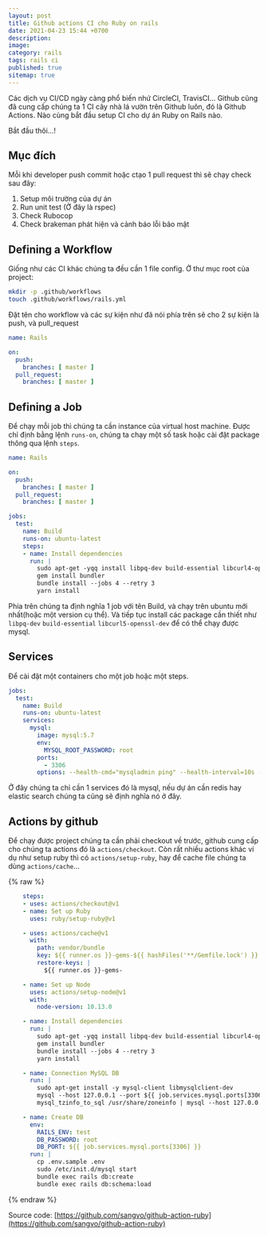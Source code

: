 ```yaml
---
layout: post
title: Github actions CI cho Ruby on rails
date: 2021-04-23 15:44 +0700
description:
image:
category: rails
tags: rails ci
published: true
sitemap: true
---
```


Các dịch vụ CI/CD ngày càng phổ biến nhứ CircleCI, TravisCI... Github cũng đã cung cấp chúng ta 1 CI cây nhà lá vườn
trên Github luôn, đó là Github Actions. Nào cùng bắt đầu setup CI cho dự án Ruby on Rails nào.

Bắt đầu thôi...!

## Mục đích

Mỗi khi developer push commit hoặc ctạo 1 pull request thì sẽ chạy check sau đây:
1. Setup môi trường của dự án
2. Run unit test (Ở đây là rspec)
3. Check Rubocop
4. Check brakeman phát hiện và cảnh báo lỗi bão mật

## Defining a Workflow

Giống như các CI khác chúng ta đều cần 1 file config. Ở thư mục root của project:
```sh
mkdir -p .github/workflows
touch .github/workflows/rails.yml
```
Đặt tên cho workflow và các sự kiện như đã nói phía trên sẽ cho 2 sự kiện là push, và pull_request
```yaml
name: Rails

on:
  push:
    branches: [ master ]
  pull_request:
    branches: [ master ]
```

## Defining a Job

Để chạy mỗi job thì chúng ta cần instance của virtual host machine. Được chỉ định bằng lệnh `runs-on`, chúng ta chạy một
số task hoặc cài đặt package thông qua lệnh `steps`.

```yaml
name: Rails

on:
  push:
    branches: [ master ]
  pull_request:
    branches: [ master ]

jobs:
  test:
    name: Build
    runs-on: ubuntu-latest
    steps:
    - name: Install dependencies
      run: |
        sudo apt-get -yqq install libpq-dev build-essential libcurl4-openssl-dev
        gem install bundler
        bundle install --jobs 4 --retry 3
        yarn install

```
Phía trên chúng ta định nghĩa 1 job với tên Build, và chạy trên ubuntu mới nhất(hoặc một version cụ thể). Và tiếp tục
install các package cần thiết như `libpq-dev` `build-essential` `libcurl5-openssl-dev` để có thể chạy được mysql.

## Services

Để cài đặt một containers cho một job hoặc một steps.
```yaml
jobs:
  test:
    name: Build
    runs-on: ubuntu-latest
    services:
      mysql:
        image: mysql:5.7
        env:
          MYSQL_ROOT_PASSWORD: root
        ports:
          - 3306
        options: --health-cmd="mysqladmin ping" --health-interval=10s --health-timeout=5s --health-retries=3
```
Ở đây chúng ta chỉ cần 1 services đó là mysql, nếu dự án cần redis hay elastic search chúng ta cũng sẽ định nghĩa nó ở
đây.

## Actions by github

Để chạy được project chúng ta cần phải checkout về trước, github cung cấp cho chúng ta actions đó là `actions/checkout`.
Còn rất nhiều actions khác ví dụ như setup ruby thì có `actions/setup-ruby`, hay để cache file chúng ta dùng
`actions/cache`...

{% raw %}

```yaml
    steps:
    - uses: actions/checkout@v1
    - name: Set up Ruby
      uses: ruby/setup-ruby@v1

    - uses: actions/cache@v1
      with:
        path: vendor/bundle
        key: ${{ runner.os }}-gems-${{ hashFiles('**/Gemfile.lock') }}
        restore-keys: |
          ${{ runner.os }}-gems-

    - name: Set up Node
      uses: actions/setup-node@v1
      with:
        node-version: 10.13.0

    - name: Install dependencies
      run: |
        sudo apt-get -yqq install libpq-dev build-essential libcurl4-openssl-dev
        gem install bundler
        bundle install --jobs 4 --retry 3
        yarn install

    - name: Connection MySQL DB
      run: |
        sudo apt-get install -y mysql-client libmysqlclient-dev
        mysql --host 127.0.0.1 --port ${{ job.services.mysql.ports[3306] }} -uroot -proot -e "SHOW GRANTS FOR 'root'@'localhost'"
        mysql_tzinfo_to_sql /usr/share/zoneinfo | mysql --host 127.0.0.1 --port ${{ job.services.mysql.ports[3306] }} -uroot -proot mysql

    - name: Create DB
      env:
        RAILS_ENV: test
        DB_PASSWORD: root
        DB_PORT: ${{ job.services.mysql.ports[3306] }}
      run: |
        cp .env.sample .env
        sudo /etc/init.d/mysql start
        bundle exec rails db:create
        bundle exec rails db:schema:load
```
{% endraw %}


Source code: [https://github.com/sangvo/github-action-ruby](https://github.com/sangvo/github-action-ruby)
